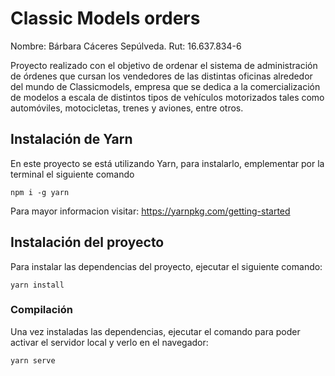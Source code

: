 # Classic Models orders

Nombre: Bárbara Cáceres Sepúlveda.
Rut: 16.637.834-6

Proyecto realizado con el objetivo de ordenar el sistema de administración de órdenes que cursan los vendedores de las distintas oficinas alrededor del mundo de Classicmodels, empresa que se dedica a la comercialización de modelos a escala de distintos tipos de vehículos motorizados tales como automóviles, motocicletas, trenes y aviones, entre otros.

## Instalación de Yarn
En este proyecto se está utilizando Yarn, para instalarlo, emplementar por la terminal el siguiente comando 
```
npm i -g yarn
```
Para mayor informacion visitar: https://yarnpkg.com/getting-started

## Instalación del proyecto
Para instalar las dependencias del proyecto, ejecutar el siguiente comando:
```
yarn install
```

### Compilación
Una vez instaladas las dependencias, ejecutar el comando para poder activar el servidor local y verlo en el navegador:
```
yarn serve
```



